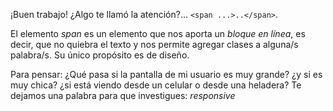 ¡Buen trabajo! ¿Algo te llamó la atención?... `<span ...>..</span>`. 

El elemento _span_ es un elemento que nos aporta un _bloque en línea_, es decir, que no quiebra el texto y nos permite agregar clases a alguna/s palabra/s. Su único propósito es de diseño.

Para pensar: ¿Qué pasa si la pantalla de mi usuario es muy grande? ¿y si es muy chica? ¿si está viendo desde un celular o desde una heladera? Te dejamos una palabra para que investigues: _responsive_
